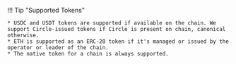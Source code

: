 !!! Tip "Supported Tokens"

    * USDC and USDT tokens are supported if available on the chain. We support Circle-issued tokens if Circle is present on chain, canonical otherwise.
    * ETH is supported as an ERC-20 token if it's managed or issued by the operator or leader of the chain.
    * The native token for a chain is always supported.